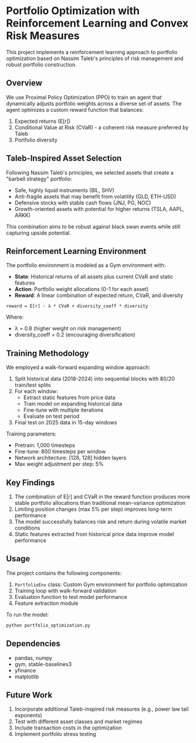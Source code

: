 # Portfolio Optimization with Reinforcement Learning and Convex Risk Measures

This project implements a reinforcement learning approach to portfolio optimization based on Nassim Taleb's principles of risk management and robust portfolio construction.

## Overview

We use Proximal Policy Optimization (PPO) to train an agent that dynamically adjusts portfolio weights across a diverse set of assets. The agent optimizes a custom reward function that balances:

1. Expected returns (E[r])
2. Conditional Value at Risk (CVaR) - a coherent risk measure preferred by Taleb
3. Portfolio diversity

## Taleb-Inspired Asset Selection

Following Nassim Taleb's principles, we selected assets that create a "barbell strategy" portfolio:

- Safe, highly liquid instruments (BIL, SHV)
- Anti-fragile assets that may benefit from volatility (GLD, ETH-USD)
- Defensive stocks with stable cash flows (JNJ, PG, NOC)
- Growth-oriented assets with potential for higher returns (TSLA, AAPL, ARKK)

This combination aims to be robust against black swan events while still capturing upside potential.

## Reinforcement Learning Environment

The portfolio environment is modeled as a Gym environment with:

- **State**: Historical returns of all assets plus current CVaR and static features
- **Action**: Portfolio weight allocations (0-1 for each asset)
- **Reward**: A linear combination of expected return, CVaR, and diversity

```
reward = E[r] - λ * CVaR + diversity_coeff * diversity
```

Where:
- λ = 0.8 (higher weight on risk management)
- diversity_coeff = 0.2 (encouraging diversification)

## Training Methodology

We employed a walk-forward expanding window approach:

1. Split historical data (2018-2024) into sequential blocks with 80/20 train/test splits
2. For each window:
   - Extract static features from price data
   - Train model on expanding historical data
   - Fine-tune with multiple iterations
   - Evaluate on test period
3. Final test on 2025 data in 15-day windows

Training parameters:
- Pretrain: 1,000 timesteps
- Fine-tune: 800 timesteps per window
- Network architecture: [128, 128] hidden layers
- Max weight adjustment per step: 5%

## Key Findings

1. The combination of E[r] and CVaR in the reward function produces more stable portfolio allocations than traditional mean-variance optimization
2. Limiting position changes (max 5% per step) improves long-term performance
3. The model successfully balances risk and return during volatile market conditions
4. Static features extracted from historical price data improve model performance

## Usage

The project contains the following components:

1. `PortfolioEnv` class: Custom Gym environment for portfolio optimization
2. Training loop with walk-forward validation
3. Evaluation function to test model performance
4. Feature extraction module

To run the model:

```bash
python portfolio_optimization.py
```

## Dependencies

- pandas, numpy
- gym, stable-baselines3
- yfinance
- matplotlib

## Future Work

1. Incorporate additional Taleb-inspired risk measures (e.g., power law tail exponents)
2. Test with different asset classes and market regimes
3. Include transaction costs in the optimization
4. Implement portfolio stress testing
